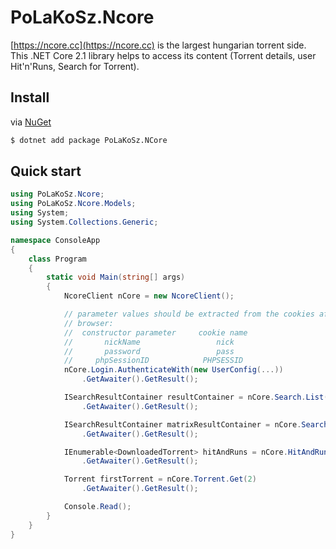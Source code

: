 # PoLaKoSz.Ncore

[https://ncore.cc](https://ncore.cc) is the largest hungarian torrent side. This .NET Core 2.1 library helps to access its content
(Torrent details, user Hit'n'Runs, Search for Torrent).

## Install

via [NuGet](https://www.nuget.org/packages/PoLaKoSz.Ncore/)

``` sh
$ dotnet add package PoLaKoSz.NCore
```

## Quick start

``` c#
using PoLaKoSz.Ncore;
using PoLaKoSz.Ncore.Models;
using System;
using System.Collections.Generic;

namespace ConsoleApp
{
    class Program
    {
        static void Main(string[] args)
        {
            NcoreClient nCore = new NcoreClient();

            // parameter values should be extracted from the cookies after logged in from a
            // browser:
            //  constructor parameter     cookie name
            //       nickName                 nick
            //       password                 pass
            //     phpSessionID            PHPSESSID
            nCore.Login.AuthenticateWith(new UserConfig(...))
                .GetAwaiter().GetResult();

            ISearchResultContainer resultContainer = nCore.Search.List()
                .GetAwaiter().GetResult();

            ISearchResultContainer matrixResultContainer = nCore.Search.For("The Matrix")
                .GetAwaiter().GetResult();

            IEnumerable<DownloadedTorrent> hitAndRuns = nCore.HitAndRuns.List()
                .GetAwaiter().GetResult();

            Torrent firstTorrent = nCore.Torrent.Get(2)
                .GetAwaiter().GetResult();

            Console.Read();
        }
    }
}
```

